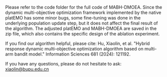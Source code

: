 Please refer to the code folder for the full code of MABH-DMOEA. Since the dynamic multi-objective optimization framework implemented by the native platEMO has some minor bugs, some fine-tuning was done in the underlying population update step, but it does not affect the final result of the algorithm. The adjusted platEMO and MABH-DMOEA are saved in the zip file, which also contains the specific design of the ablation experiment.

If you find our algorithm helpful, please cite:
Hu, Xiaolin, et al. "Hybrid response dynamic multi-objective optimization algorithm based on multi-arm bandit model." Information Sciences 681 (2024): 121192.

If you have any questions, please do not hesitate to ask: xiaolin@bupu.edu.cn
